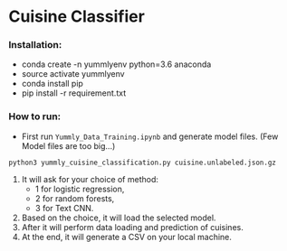 # Cuisine Classifier

### Installation:

* conda create -n yummlyenv python=3.6 anaconda 
* source activate yummlyenv
* conda install pip
* pip install -r requirement.txt

### How to run:

* First run `Yummly_Data_Training.ipynb` and generate model files. (Few Model files are too big...)

```
python3 yummly_cuisine_classification.py cuisine.unlabeled.json.gz
```
1. It will ask for your choice of method:
    * 1 for logistic regression, 
    * 2 for random forests, 
    * 3 for Text CNN.
2. Based on the choice, it will load the selected model.
3. After it will perform data loading and prediction of cuisines.
4. At the end, it will generate a CSV on your local machine.
